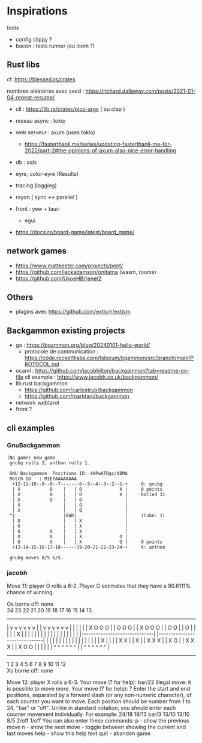 # Inspirations

tools

- config clippy ?
- bacon : tests runner (ou loom ?)

## Rust libs

cf. <https://blessed.rs/crates>

nombres aléatoires avec seed : <https://richard.dallaway.com/posts/2021-01-04-repeat-resume/>

- cli : <https://lib.rs/crates/pico-args> ( ou clap )
- reseau async : tokio
- web serveur : axum (uses tokio)
  - <https://fasterthanli.me/series/updating-fasterthanli-me-for-2022/part-2#the-opinions-of-axum-also-nice-error-handling>
- db : sqlx

- eyre, color-eyre (Results)
- tracing (logging)
- rayon ( sync <-> parallel )

- front : yew + tauri
  - egui

- <https://docs.rs/board-game/latest/board_game/>

## network games

- <https://www.mattkeeter.com/projects/pont/>
- <https://github.com/jackadamson/onitama> (wasm, rooms)
- <https://github.com/UkoeHB/renet2>

## Others

- plugins avec <https://github.com/extism/extism>

## Backgammon existing projects

- go : <https://bgammon.org/blog/20240101-hello-world/>
  - protocole de communication : <https://code.rocket9labs.com/tslocum/bgammon/src/branch/main/PROTOCOL.md>
- ocaml : <https://github.com/jacobhilton/backgammon?tab=readme-ov-file>
  cli example : <https://www.jacobh.co.uk/backgammon/>
- lib rust backgammon
  - <https://github.com/carlostrub/backgammon>
  - <https://github.com/marktani/backgammon>
- network webtarot
- front ?

## cli examples

### GnuBackgammon

    (No game) new game
     gnubg rolls 3, anthon rolls 1.

     GNU Backgammon  Positions ID: 4HPwATDgc/ABMA
     Match ID   : MIEFAAAAAAAA
      +12-11-10--9--8--7-------6--5--4--3--2--1-+     O: gnubg
      | X           O    |   | O              X |     0 points
      | X           O    |   | O              X |     Rolled 31
      | X           O    |   | O                |
      | X                |   | O                |
      | X                |   | O                |
     ^|                  |BAR|                  |     (Cube: 1)
      | O                |   | X                |
      | O                |   | X                |
      | O           X    |   | X                |
      | O           X    |   | X              O |
      | O           X    |   | X              O |     0 points
      +13-14-15-16-17-18------19-20-21-22-23-24-+     X: anthon

     gnubg moves 8/5 6/5.

### jacobh

Move 11: player O rolls a 6-2.
Player O estimates that they have a 90.6111% chance of winning.

Os borne off: none  
 24 23 22 21 20 19 18 17 16 15 14 13

---

| v v v v v v | | v v v v v v |
| | | |
| X O O O | | O O O |
| X O O O | | O O |
| O | | |
| | X | |
| | | |
| | | |
| | | |
| | | |
|------------------------------| |------------------------------|
| | | |
| | | |
| | | |
| | | |
| X | | |
| X X | | X |
| X X X | | X O |
| X X X | | X O O |
| | | |
| ^ ^ ^ ^ ^ ^ | | ^ ^ ^ ^ ^ ^ |

---

1 2 3 4 5 6 7 8 9 10 11 12  
Xs borne off: none

Move 12: player X rolls a 6-3.
Your move (? for help): bar/22
Illegal move: it is possible to move more.
Your move (? for help): ?
Enter the start and end positions, separated by a forward slash (or any non-numeric character), of each counter you want to move.
Each position should be number from 1 to 24, "bar" or "off".
Unlike in standard notation, you should enter each counter movement individually. For example:
24/18 18/13
bar/3 13/10 13/10 8/5
2/off 1/off
You can also enter these commands:
p - show the previous move
n - show the next move
<enter> - toggle between showing the current and last moves
help - show this help text
quit - abandon game
